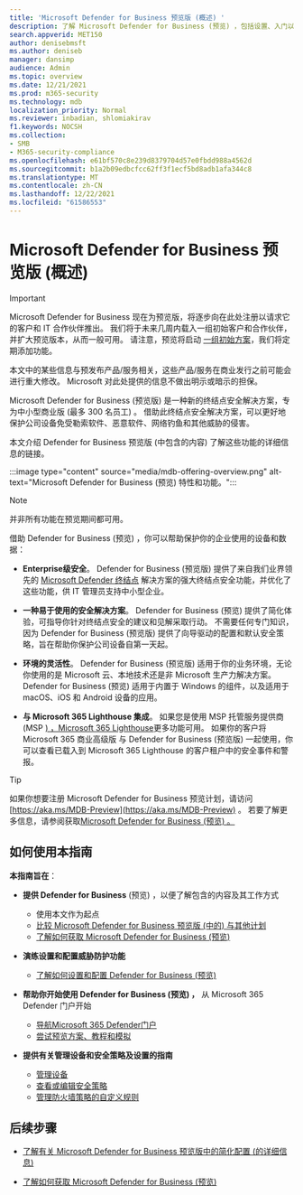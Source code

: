 ```yaml
---
title: 'Microsoft Defender for Business 预览版 (概述) '
description: 了解 Microsoft Defender for Business (预览) ，包括设置、入门以及如何使用服务
search.appverid: MET150
author: denisebmsft
ms.author: deniseb
manager: dansimp
audience: Admin
ms.topic: overview
ms.date: 12/21/2021
ms.prod: m365-security
ms.technology: mdb
localization_priority: Normal
ms.reviewer: inbadian, shlomiakirav
f1.keywords: NOCSH
ms.collection:
- SMB
- M365-security-compliance
ms.openlocfilehash: e61bf570c8e239d8379704d57e0fbdd988a4562d
ms.sourcegitcommit: b1a2b09edbcfcc62ff3f1ecf5bd8adb1afa344c8
ms.translationtype: MT
ms.contentlocale: zh-CN
ms.lasthandoff: 12/22/2021
ms.locfileid: "61586553"
---
```

# <a name="overview-of-microsoft-defender-for-business-preview"></a>Microsoft Defender for Business 预览版 (概述) 

> [!IMPORTANT]
> Microsoft Defender for Business 现在为预览版，将逐步向在此处注册以请求[](https://aka.ms/mdb-preview)它的客户和 IT 合作伙伴推出。 我们将于未来几周内载入一组初始客户和合作伙伴，并扩大预览版本，从而一般可用。 请注意，预览将启动 [一组初始方案](mdb-tutorials.md#try-these-preview-scenarios)，我们将定期添加功能。
> 
> 本文中的某些信息与预发布产品/服务相关，这些产品/服务在商业发行之前可能会进行重大修改。 Microsoft 对此处提供的信息不做出明示或暗示的担保。 

Microsoft Defender for Business (预览版) 是一种新的终结点安全解决方案，专为中小型商业版 (最多 300 名员工) 。 借助此终结点安全解决方案，可以更好地保护公司设备免受勒索软件、恶意软件、网络钓鱼和其他威胁的侵害。 

本文介绍 Defender for Business 预览版 (中包含的内容) 了解这些功能的详细信息的链接。

:::image type="content" source="media/mdb-offering-overview.png" alt-text="Microsoft Defender for Business (预览) 特性和功能。":::

> [!NOTE]
> 并非所有功能在预览期间都可用。

借助 Defender for Business (预览) ，你可以帮助保护你的企业使用的设备和数据：

- **Enterprise级安全**。 Defender for Business (预览版) 提供了来自我们业界领先的 [Microsoft Defender 终结点](../defender-endpoint/microsoft-defender-endpoint.md) 解决方案的强大终结点安全功能，并优化了这些功能，供 IT 管理员支持中小型企业。

- **一种易于使用的安全解决方案**。 Defender for Business (预览) 提供了简化体验，可指导你针对终结点安全的建议和见解采取行动。 不需要任何专门知识，因为 Defender for Business (预览版) 提供了向导驱动的配置和默认安全策略，旨在帮助你保护公司设备自第一天起。

- **环境的灵活性**。 Defender for Business (预览版) 适用于你的业务环境，无论你使用的是 Microsoft 云、本地技术还是非 Microsoft 生产力解决方案。 Defender for Business (预览) 适用于内置于 Windows 的组件，以及适用于 macOS、iOS 和 Android 设备的应用。

- **与 Microsoft 365 Lighthouse 集成**。 如果您是使用 MSP 托管服务提供商 (MSP [) ，Microsoft 365 Lighthouse](../../lighthouse/m365-lighthouse-overview.md)更多功能可用。 如果你的客户将 Microsoft 365 商业高级版 与 Defender for Business (预览版) 一起使用，你可以查看已载入到 Microsoft 365 Lighthouse 的客户租户中的安全事件和警报。

> [!TIP]
> 如果你想要注册 Microsoft Defender for Business 预览计划，请访问 [https://aka.ms/MDB-Preview](https://aka.ms/MDB-Preview) 。 若要了解更多信息，请参阅获取[Microsoft Defender for Business (预览) 。 ](get-defender-business.md)

## <a name="how-to-use-this-guide"></a>如何使用本指南

**本指南旨在**：

- **提供 Defender for Business** (预览) ，以便了解包含的内容及其工作方式
   - 使用本文作为起点
   - [比较 Microsoft Defender for Business 预览版 (中的) 与其他计划](compare-mdb-m365-plans.md) 
   - [了解如何获取 Microsoft Defender for Business (预览) ](get-defender-business.md)

- **演练设置和配置威胁防护功能** 
   - [了解如何设置和配置 Defender for Business (预览) ](mdb-setup-configuration.md)

- **帮助你开始使用 Defender for Business (预览) ，** 从 Microsoft 365 Defender 门户开始 
   - [导航Microsoft 365 Defender门户](mdb-get-started.md)
   - [尝试预览方案、教程和模拟](mdb-tutorials.md)

- **提供有关管理设备和安全策略及设置的指南**
   - [管理设备](mdb-manage-devices.md)
   - [查看或编辑安全策略](mdb-view-edit-policies.md)
   - [管理防火墙策略的自定义规则](mdb-custom-rules-firewall.md)  

## <a name="next-steps"></a>后续步骤

- [了解有关 Microsoft Defender for Business 预览版中的简化配置 (的详细信息) ](mdb-simplified-configuration.md)

- [了解如何获取 Microsoft Defender for Business (预览) ](get-defender-business.md)